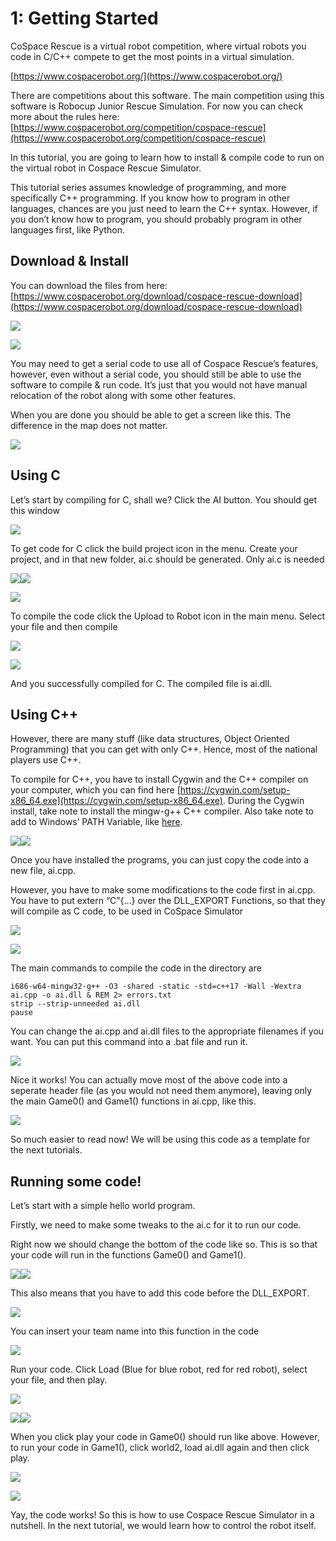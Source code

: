 ﻿# 1: Getting Started

CoSpace Rescue is a virtual robot competition, where virtual robots you code in C/C++ compete to get the most points in a virtual simulation.

[https://www.cospacerobot.org/](https://www.cospacerobot.org/)

There are competitions about this software. The main competition using this software is Robocup Junior Rescue Simulation. For now you can check more about the rules here: [https://www.cospacerobot.org/competition/cospace-rescue](https://www.cospacerobot.org/competition/cospace-rescue)

In this tutorial, you are going to learn how to install & compile code to run on the virtual robot in Cospace Rescue Simulator.

This tutorial series assumes knowledge of programming, and more specifically C++ programming. If you know how to program in other languages, chances are you just need to learn the C++ syntax. However, if you don’t know how to program, you should probably program in other languages first, like Python.

## Download & Install

You can download the files from here: [https://www.cospacerobot.org/download/cospace-rescue-download](https://www.cospacerobot.org/download/cospace-rescue-download)

![](https://lh5.googleusercontent.com/VvUWTnHt0DiJf6ZPh7stciIVilI0HUMsmxgFLID0XO1-pDqxM17HzI_CWwi7K_sqwk9orHWXBMw2cas6QOSyPkgmJKddoVOaQnx8QaRB5EhVLu0na3AM0Cys_Pa6jZJWw328JXWz)

![](https://lh4.googleusercontent.com/OMX4Pbr0K3Q1pYUbvOS8d665t3inSmPmO6fX-lcPC-YtLwBE8JzT6RskaCJvBSpiF_LxLnjtAoJh3HMSxUQQebopdov1PwHLQsSotcF454_jtCQGeGDYUaQS7zF4BLrTgc4alwst)

  

You may need to get a serial code to use all of Cospace Rescue’s features, however, even without a serial code, you should still be able to use the software to compile & run code. It’s just that you would not have manual relocation of the robot along with some other features.

  

When you are done you should be able to get a screen like this. The difference in the map does not matter.

![](https://lh3.googleusercontent.com/fqGLOZ4oJcKewbLKi77ajtU0voooFTf_N_8J_SQ6uoZyxIJtTPbIS61Z7DKPnmufJjyaMUGmPNip3mDZfOr2wTr0F753eQPGUAjwRG2982q_le51Vw2Xodhnjjz_8IYwFI2ACOo9)

## Using C

Let’s start by compiling for C, shall we? Click the AI button. You should get this window

![](https://lh5.googleusercontent.com/SRrsPS9Z3bforhk6g3oqwy2Wxvszl3dDhBTp6fvuCUNdmgOU12C50hkah6wk8LkEs4fxv4NdhB-Yc0GQVuAVCYmhpfEExGs7x9kC-1RhFL6ieoAlhPhxjwqUsD_KkOCSl-NA-0V1)

To get code for C click the build project icon in the menu. Create your project, and in that new folder, ai.c should be generated. Only ai.c is needed

![](https://docs.google.com/drawings/u/0/d/s52kGbcESjWgcNO56RdvTrg/image?w=223&h=114&rev=7&ac=1&parent=1RpODTs_ukJqa39zscydEmW6fmhVRyLtL4GC0di6UGzM)![](https://lh4.googleusercontent.com/fKGumMJxgdQhuDLZuejnIhNN4KW3SljYZY81x8M8UK2HpkyeIPvxfXynGHh7zVOG0Lc_YBa96A0KSTLJXUhziV0BDxV_ETt28EhL8x1wXvnXrMoCwfVFHaHtd0aZedwjaCcbc9_6)

![](https://lh6.googleusercontent.com/kqvO7y8nX9Zgt6xRfTqaSu0EbSCGuXaXU1GxBdk3CTg8o3N9a5EVcAXhtz2Gcgi7xa--p5znYTSNfeg2YVFQHe6tpthpN_Nk5AeUFFbLdVXH2F1rudG-r8G8n3LpVP_1aOpVH45u)

  

To compile the code click the Upload to Robot icon in the main menu. Select your file and then compile

![](https://docs.google.com/drawings/u/0/d/s8i9aqys_7-fDeLfBZrJFOg/image?w=266&h=136&rev=3&ac=1&parent=1RpODTs_ukJqa39zscydEmW6fmhVRyLtL4GC0di6UGzM)

![](https://docs.google.com/drawings/u/0/d/sLHPJgxqCymGiYcdIVrW8dQ/image?w=461&h=382&rev=15&ac=1&parent=1RpODTs_ukJqa39zscydEmW6fmhVRyLtL4GC0di6UGzM)

And you successfully compiled for C. The compiled file is ai.dll.

## Using C++

However, there are many stuff (like data structures, Object Oriented Programming) that you can get with only C++. Hence, most of the national players use C++.

To compile for C++, you have to install Cygwin and the C++ compiler on your computer, which you can find here [https://cygwin.com/setup-x86_64.exe](https://cygwin.com/setup-x86_64.exe). During the Cygwin install, take note to install the mingw-g++ C++ compiler. Also take note to add to Windows’ PATH Variable, like [here](https://www.architectryan.com/2018/03/17/add-to-the-path-on-windows-10/).

![](https://lh3.googleusercontent.com/W1KnbfB9wkUHLn4VpWkLZ15SisN5p7xT70Y-5JBjEe1IO_Yznh2gcB19vJMiDD5eBlZZY8HOCj0lITuhSEoHGNv5iZEvWSWF93yiPVfPXe8PNtxdIw2MBZXIV9RdQmcge4jbaHsl)![](https://lh6.googleusercontent.com/WzEfL3qyH22n1tteIlCExtvF-DrnHc3YBZFCHJr9ZLktDE9pMYVAAkQxcg60wWLkjiQ3uTl80gflzyCTpNFQnYLVW5unds22C_CQ2vHL6mTU16QxSvscL-j_O9P-oVGu8r6672rr)

Once you have installed the programs, you can just copy the code into a new file, ai.cpp.

However, you have to make some modifications to the code first in ai.cpp. You have to put extern “C”{...} over the DLL_EXPORT Functions, so that they will compile as C code, to be used in CoSpace Simulator

![](https://lh5.googleusercontent.com/9XfGaR3yA46ozEx5XoPcExjekBhC-n-h10L442K09QZtlLJlWvLT6acdXU2d8XR5IP4RSYLWNAlgFCYGho8k7YILUaq72V65x739C1dKtJ0BuqZAjHxdWF0JZTYvR_D0DHP4FvyL)

![](https://lh4.googleusercontent.com/7ZaPFQ8jH6SdJANMt4A-5DVoJeYZrYhFyqDeHeSCCRTS4FTuNrkGXaj5dQYygg5_drFufkcdyk51FnEkuMUDCVpsbF5KPy05gi2OMRe8cPV9MH5SR8OiCn9gOnuWaQYvOJny54IL)

The main commands to compile the code in the directory are
```
i686-w64-mingw32-g++ -O3 -shared -static -std=c++17 -Wall -Wextra ai.cpp -o ai.dll & REM 2> errors.txt
strip --strip-unneeded ai.dll
pause
```
You can change the ai.cpp and ai.dll files to the appropriate filenames if you want. You can put this command into a .bat file and run it.

![](https://lh6.googleusercontent.com/9UsT_Wb0zObI5pUBffX2f37FecbuKMJd9UgYpTf3vjhYOpzHTTDok58CZjUldJcISUcLbe_W5Z9y4kXdjOE8eo38NtwOrR12n-L44ecOc3AzarhpbCwYFjczqikDpXa_0L2mD679)

Nice it works! You can actually move most of the above code into a seperate header file (as you would not need them anymore), leaving only the main Game0() and Game1() functions in ai.cpp, like this.

![](https://lh6.googleusercontent.com/JfBctbZPajYCVzpi4ugAVnCTjT7YfNL37DnchyfUPJ1GzUv8HWrPgUMA0Jz347Oymz9ZOTPObJBkt71ZiKq0t5O_SJcYUCweZ7hZdR3uqkRKE5NV8Kcs4Ta_4hXqEdbFIBWgHoYX)

So much easier to read now! We will be using this code as a template for the next tutorials.

## Running some code!

Let’s start with a simple hello world program.

Firstly, we need to make some tweaks to the ai.c for it to run our code.

  

Right now we should change the bottom of the code like so. This is so that your code will run in the functions Game0() and Game1().

![](https://lh4.googleusercontent.com/2VtBQvdgav0gFGlszL4aawrXnRI6tHZC5ZTU6YxOJIehoPdyvEL8LQNEZ_9WgSbHPFfTTsC-W79XKTRNfd7wih3WgvB2ckqQcGbkaDP5mVaXXC38CIWqqktDDktMXofz1d3xXuYF)![](https://lh4.googleusercontent.com/KGzpNx38-Yy0EH09fXIqWs5kLsQl7c4213FfyuDbaqoA61vDW2ThxKdNBuFmfXfP7sQVNRAiHm4jA9vwcnBOuWRRXuZ7_C1B2v1Tl2NpW0UIS3vSkZHtdFWNA1tG5I4ZAolMXE2h)

This also means that you have to add this code before the DLL_EXPORT.

![](https://lh4.googleusercontent.com/8hIuJKgCDQyRUt_qE5VaRlxTNz1mJWp4m4F0i63PvpVLoni9ZEOtDiKeb-b_3cmh3kyM6TEVooidH917ka2mV1iKajDXKJWySofxq0D2PVpClKBglowkJc1Y_5Q1hFKJtF8JS6ES)

You can insert your team name into this function in the code

![](https://lh6.googleusercontent.com/dtHX2kp6ghxlXPGnXHNMCIze_ewBia9xXP2ZsaHYTPa-AwD9YZrFO5a-nie-fCEpuhs7Ma_aTqQa_obj2h1kZ49plL_IMOHvdW3MbDKyG_4_cEaB-0XwcqxD0BPVTtitWPy6GYWS)

Run your code. Click Load (Blue for blue robot, red for red robot), select your file, and then play.

![](https://lh3.googleusercontent.com/BtkuWQ5HANqLE5oqbNTeLdnvIFGxSdvdOIemjW5mtWbTUx7zYZ2U-GfCTtMf1hLjEgGHvstFB88LI2k18CILzWlmroZDVJCit3_XB0uNgD6ut_tJmxJEHCBPmYM71a6FK8x4aA--)

![](https://lh3.googleusercontent.com/oACHRiq8sjA4_jdAW70uqSIDYF6NyNCG8FYjMNeRiHBwl9UMhSBqefa7NINsfpyb6N7kw7deJmdLguSTYb_n4LNJswsgC_ppI3EdczztErWehxI11WLK5LtniOmQzBoX29_kxYmz)![](https://lh3.googleusercontent.com/BtkuWQ5HANqLE5oqbNTeLdnvIFGxSdvdOIemjW5mtWbTUx7zYZ2U-GfCTtMf1hLjEgGHvstFB88LI2k18CILzWlmroZDVJCit3_XB0uNgD6ut_tJmxJEHCBPmYM71a6FK8x4aA--)

When you click play your code in Game0() should run like above. However, to run your code in Game1(), click world2, load ai.dll again and then click play.

![](https://docs.google.com/drawings/u/0/d/sU7ZqK-Tmdo8Qp2Y8zYXFgA/image?w=267&h=208&rev=7&ac=1&parent=1RpODTs_ukJqa39zscydEmW6fmhVRyLtL4GC0di6UGzM)

![](https://lh5.googleusercontent.com/QmVECXJ9IuPk_lqJ5r-Jb3q91v6B_3hhSt7A8fV4x5oozRJcfrD_TdCPDkpyUeEBtWeLsHQ7159hYIXhdnZDVLG3MPOGDEy4OwwuEYCxaFYerstxWQ6hcqL3Wu8BzqLraYWRruY_)

Yay, the code works! So this is how to use Cospace Rescue Simulator in a nutshell. In the next tutorial, we would learn how to control the robot itself.
